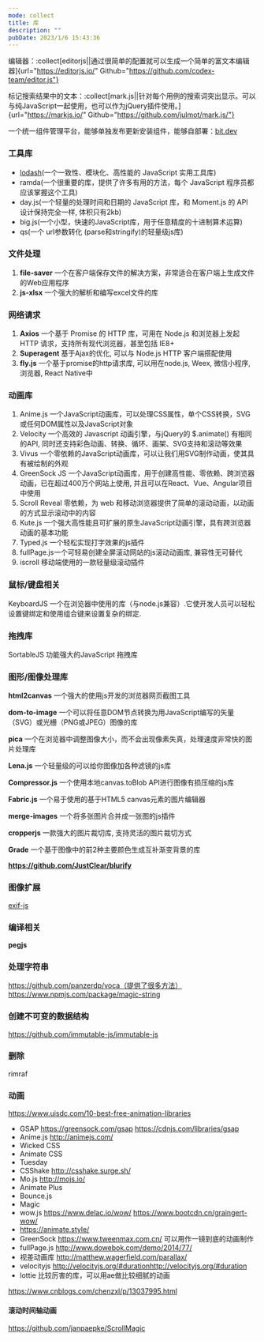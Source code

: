 ```yaml
---
mode: collect
title: 库
description: ""
pubDate: 2023/1/6 15:43:36
---
```


编辑器：:collect[editorjs||通过很简单的配置就可以生成一个简单的富文本编辑器]{url="https://editorjs.io/" Github="https://github.com/codex-team/editor.js"}

标记搜索结果中的文本：:collect[mark.js||针对每个用例的搜索词突出显示。可以与纯JavaScript一起使用，也可以作为jQuery插件使用。]{url="https://markjs.io/" Github="https://github.com/julmot/mark.js/"}

一个统一组件管理平台，能够单独发布更新安装组件，能够自部署：[bit.dev](https://bit.dev/)

### 工具库

- [lodash](https://www.lodashjs.com/)(一个一致性、模块化、高性能的 JavaScript 实用工具库)
- ramda(一个很重要的库，提供了许多有用的方法，每个 JavaScript 程序员都应该掌握这个工具)
- day.js(一个轻量的处理时间和日期的 JavaScript 库，和 Moment.js 的 API 设计保持完全一样, 体积只有2kb)
- big.js(一个小型，快速的JavaScript库，用于任意精度的十进制算术运算)
- qs(一个 url参数转化 (parse和stringify)的轻量级js库)

### 文件处理

1. **file-saver** 一个在客户端保存文件的解决方案，非常适合在客户端上生成文件的Web应用程序
2. **js-xlsx** 一个强大的解析和编写excel文件的库

### 网络请求

1. **Axios** 一个基于 Promise 的 HTTP 库，可用在 Node.js 和浏览器上发起 HTTP 请求，支持所有现代浏览器，甚至包括 IE8+
2. **Superagent** 基于Ajax的优化, 可以与 Node.js HTTP 客户端搭配使用
3. **fly.js** 一个基于promise的http请求库, 可以用在node.js, Weex, 微信小程序, 浏览器, React Native中

### 动画库

1. Anime.js 一个JavaScript动画库，可以处理CSS属性，单个CSS转换，SVG或任何DOM属性以及JavaScript对象
2. Velocity 一个高效的 Javascript 动画引擎，与jQuery的 $.animate() 有相同的API, 同时还支持彩色动画、转换、循环、画架、SVG支持和滚动等效果
3. Vivus 一个零依赖的JavaScript动画库，可以让我们用SVG制作动画，使其具有被绘制的外观
4. GreenSock JS 一个JavaScript动画库，用于创建高性能、零依赖、跨浏览器动画，已在超过400万个网站上使用, 并且可以在React、Vue、Angular项目中使用
5. Scroll Reveal 零依赖，为 web 和移动浏览器提供了简单的滚动动画，以动画的方式显示滚动中的内容
6. Kute.js 一个强大高性能且可扩展的原生JavaScript动画引擎，具有跨浏览器动画的基本功能
7. Typed.js 一个轻松实现打字效果的js插件
8. fullPage.js一个可轻易创建全屏滚动网站的js滚动动画库, 兼容性无可替代
9. iscroll 移动端使用的一款轻量级滚动插件

### 鼠标/键盘相关

KeyboardJS 一个在浏览器中使用的库（与node.js兼容）.它使开发人员可以轻松设置键绑定和使用组合键来设置复杂的绑定.
###  拖拽库
SortableJS 功能强大的JavaScript 拖拽库

### 图形/图像处理库

**html2canvas** 一个强大的使用js开发的浏览器网页截图工具

**dom-to-image** 一个可以将任意DOM节点转换为用JavaScript编写的矢量（SVG）或光栅（PNG或JPEG）图像的库

**pica** 一个在浏览器中调整图像大小，而不会出现像素失真，处理速度非常快的图片处理库

**Lena.js** 一个轻量级的可以给你图像加各种滤镜的js库

**Compressor.js** 一个使用本地canvas.toBlob API进行图像有损压缩的js库

**Fabric.js** 一个易于使用的基于HTML5 canvas元素的图片编辑器

**merge-images** 一个将多张图片合并成一张图的js插件

**cropperjs** 一款强大的图片裁切库, 支持灵活的图片裁切方式

**Grade** 一个基于图像中的前2种主要颜色生成互补渐变背景的库

**https://github.com/JustClear/blurify**

### 图像扩展

[exif-js](http://code.ciaoca.com/javascript/exif-js/)

### 编译相关

**pegjs**

### 处理字符串

https://github.com/panzerdp/voca（提供了很多方法）
https://www.npmjs.com/package/magic-string

### 创建不可变的数据结构

https://github.com/immutable-js/immutable-js

### 删除
rimraf

### 动画

https://www.uisdc.com/10-best-free-animation-libraries

- GSAP https://greensock.com/gsap https://cdnjs.com/libraries/gsap
- Anime.js http://animejs.com/
- Wicked CSS
- Animate CSS
- Tuesday
- CSShake http://csshake.surge.sh/
- Mo.js http://mojs.io/
- Animate Plus
- Bounce.js
- Magic
- wow.js https://www.delac.io/wow/ https://www.bootcdn.cn/graingert-wow/
- https://animate.style/
- GreenSock https://www.tweenmax.com.cn/ 可以用作一镜到底的动画制作
- fullPage.js http://www.dowebok.com/demo/2014/77/
- 视差动画库 http://matthew.wagerfield.com/parallax/
- velocityjs http://velocityjs.org/#durationhttp://velocityjs.org/#duration
- lottie 比较厉害的库，可以用ae做比较细腻的动画

https://www.cnblogs.com/chenzxl/p/13037995.html

#### 滚动时间轴动画
https://github.com/janpaepke/ScrollMagic